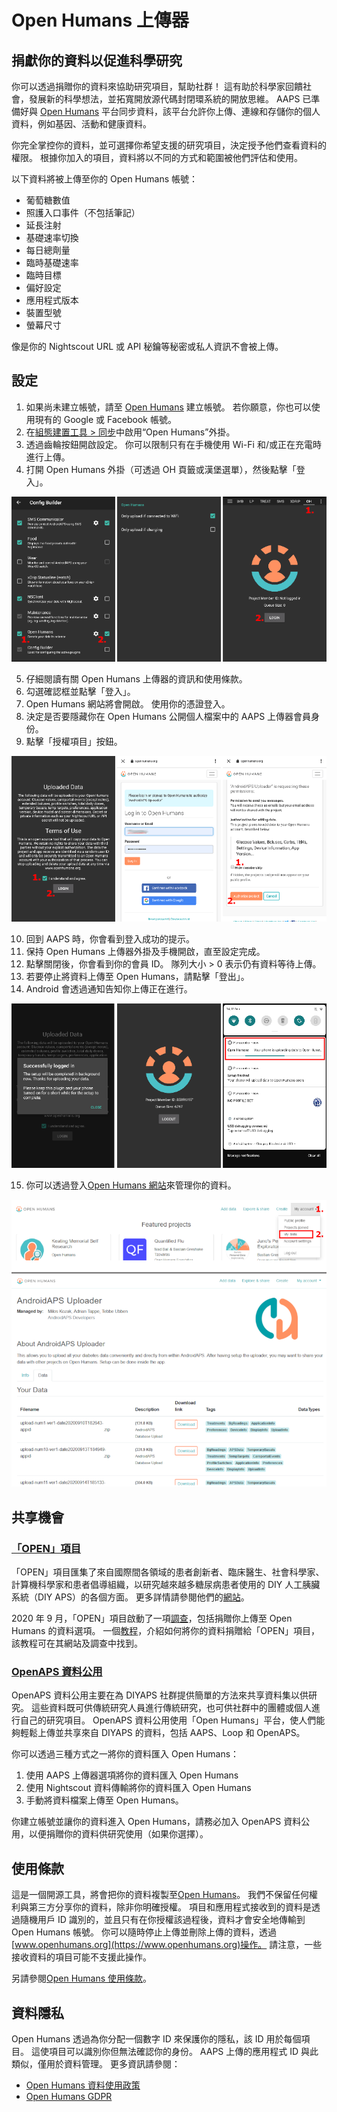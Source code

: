 # Open Humans 上傳器

## 捐獻你的資料以促進科學研究

你可以透過捐贈你的資料來協助研究項目，幫助社群！ 這有助於科學家回饋社會，發展新的科學想法，並拓寬開放源代碼封閉環系統的開放思維。 AAPS 已準備好與 [Open Humans](https://www.openhumans.org) 平台同步資料，該平台允許你上傳、連線和存儲你的個人資料，例如基因、活動和健康資料。

你完全掌控你的資料，並可選擇你希望支援的研究項目，決定授予他們查看資料的權限。 根據你加入的項目，資料將以不同的方式和範圍被他們評估和使用。

以下資料將被上傳至你的 Open Humans 帳號：

- 葡萄糖數值
- 照護入口事件（不包括筆記）
- 延長注射
- 基礎速率切換
- 每日總劑量
- 臨時基礎速率
- 臨時目標
- 偏好設定
- 應用程式版本
- 裝置型號
- 螢幕尺寸

像是你的 Nightscout URL 或 API 秘鑰等秘密或私人資訊不會被上傳。

## 設定

1. 如果尚未建立帳號，請至 [Open Humans](https://www.openhumans.org) 建立帳號。 若你願意，你也可以使用現有的 Google 或 Facebook 帳號。
2. 在[組態建置工具 > 同步](../SettingUpAaps/ConfigBuilder.md)中啟用“Open Humans”外掛。
3. 透過齒輪按鈕開啟設定。 你可以限制只有在手機使用 Wi-Fi 和/或正在充電時進行上傳。
4. 打開 Open Humans 外掛（可透過 OH 頁籤或漢堡選單），然後點擊「登入」。

![Open Humans 組態建置工具](../images/OHUploader1.png)

5. 仔細閱讀有關 Open Humans 上傳器的資訊和使用條款。
6. 勾選確認框並點擊「登入」。
7. Open Humans 網站將會開啟。 使用你的憑證登入。
8. 決定是否要隱藏你在 Open Humans 公開個人檔案中的 AAPS 上傳器會員身份。
9. 點擊「授權項目」按鈕。

![Open Humans 使用條款 + 登入](../images/OHUploader2.png)

10. 回到 AAPS 時，你會看到登入成功的提示。
11. 保持 Open Humans 上傳器外掛及手機開啟，直至設定完成。
12. 點擊關閉後，你會看到你的會員 ID。 隊列大小 > 0 表示仍有資料等待上傳。
13. 若要停止將資料上傳至 Open Humans，請點擊「登出」。
14. Android 會透過通知告知你上傳正在進行。

![Open Humans 完成設定](../images/OHUploader3.png)

15. 你可以透過登入[Open Humans 網站](https://www.openhumans.org)來管理你的資料。

![Open Humans 管理資料](../images/OHWeb.png)

## 共享機會

### [「OPEN」項目](https://www.open-diabetes.eu/)

「OPEN」項目匯集了來自國際間各領域的患者創新者、臨床醫生、社會科學家、計算機科學家和患者倡導組織，以研究越來越多糖尿病患者使用的 DIY 人工胰臟系統（DIY APS）的各個方面。 更多詳情請參閱他們的[網站](https://www.open-diabetes.eu/)。

2020 年 9 月，「OPEN」項目啟動了一項[調查](https://survey.open-diabetes.eu/)，包括捐贈你上傳至 Open Humans 的資料選項。 一個[教程](https://open-diabetes.eu/en/open-survey/survey-tutorials/)，介紹如何將你的資料捐贈給「OPEN」項目，該教程可在其網站及調查中找到。

### [OpenAPS 資料公用](https://www.openhumans.org/activity/openaps-data-commons/)

OpenAPS 資料公用主要在為 DIYAPS 社群提供簡單的方法來共享資料集以供研究。 這些資料既可供傳統研究人員進行傳統研究，也可供社群中的團體或個人進行自己的研究項目。 OpenAPS 資料公用使用「Open Humans」平台，使人們能夠輕鬆上傳並共享來自 DIYAPS 的資料，包括 AAPS、Loop 和 OpenAPS。

你可以透過三種方式之一將你的資料匯入 Open Humans：

1. 使用 AAPS 上傳器選項將你的資料匯入 Open Humans
2. 使用 Nightscout 資料傳輸將你的資料匯入 Open Humans
3. 手動將資料檔案上傳至 Open Humans。

你建立帳號並讓你的資料進入 Open Humans，請務必加入 OpenAPS 資料公用，以便捐贈你的資料供研究使用（如果你選擇）。

## 使用條款

這是一個開源工具，將會把你的資料複製至[Open Humans](https://www.openhumans.org)。 我們不保留任何權利與第三方分享你的資料，除非你明確授權。 項目和應用程式接收到的資料是透過隨機用戶 ID 識別的，並且只有在你授權該過程後，資料才會安全地傳輸到 Open Humans 帳號。 你可以隨時停止上傳並刪除上傳的資料，透過[www.openhumans.org](https://www.openhumans.org)操作。 請注意，一些接收資料的項目可能不支援此操作。

另請參閱[Open Humans 使用條款](https://www.openhumans.org/terms/)。

## 資料隱私

Open Humans 透過為你分配一個數字 ID 來保護你的隱私，該 ID 用於每個項目。 這使項目可以識別你但無法確認你的身份。 AAPS 上傳的應用程式 ID 與此類似，僅用於資料管理。 更多資訊請參閱：

- [Open Humans 資料使用政策](https://www.openhumans.org/data-use/)
- [Open Humans GDPR](https://www.openhumans.org/gdpr/)
